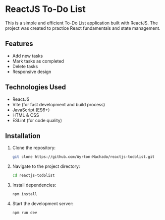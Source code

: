 # ReactJS To-Do List

This is a simple and efficient To-Do List application built with ReactJS. The project was created to practice React fundamentals and state management.

## Features
- Add new tasks
- Mark tasks as completed
- Delete tasks
- Responsive design

## Technologies Used
- ReactJS
- Vite (for fast development and build process)
- JavaScript (ES6+)
- HTML & CSS
- ESLint (for code quality)

## Installation

1. Clone the repository:
   ```bash
   git clone https://github.com/Ayrton-Machado/reactjs-todolist.git
   ```
2. Navigate to the project directory:
   ```bash
   cd reactjs-todolist
   ```
3. Install dependencies:
   ```bash
   npm install
   ```
4. Start the development server:
   ```bash
   npm run dev
   ```
